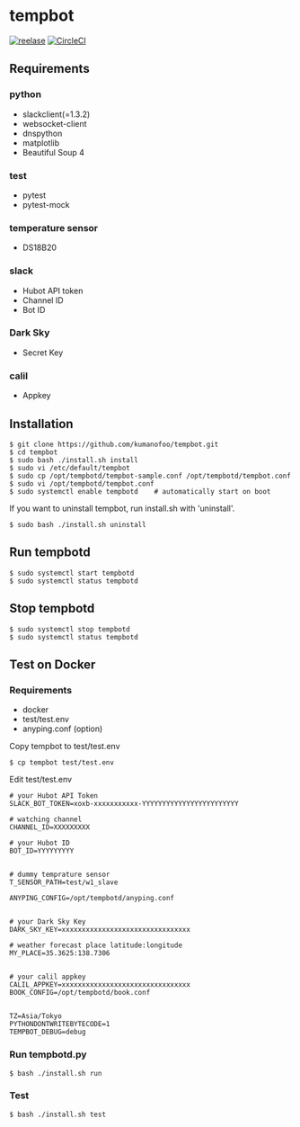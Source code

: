 # tempbot
[![reelase](https://img.shields.io/github/v/release/kumanofoo/tempbot)](https://github.com/kumanofoo/tempbot/releases)
[![CircleCI](https://circleci.com/gh/kumanofoo/tempbot.svg?style=shield)](https://circleci.com/gh/kumanofoo/tempbot)

## Requirements
### python
- slackclient(=1.3.2)
- websocket-client
- dnspython
- matplotlib
- Beautiful Soup 4

### test
- pytest
- pytest-mock

### temperature sensor
- DS18B20


### slack
- Hubot API token
- Channel ID
- Bot ID

### Dark Sky
- Secret Key

### calil
- Appkey

## Installation
```ShellSession
$ git clone https://github.com/kumanofoo/tempbot.git
$ cd tempbot
$ sudo bash ./install.sh install
$ sudo vi /etc/default/tempbot
$ sudo cp /opt/tempbotd/tempbot-sample.conf /opt/tempbotd/tempbot.conf
$ sudo vi /opt/tempbotd/tempbot.conf
$ sudo systemctl enable tempbotd    # automatically start on boot
```

If you want to uninstall tempbot, run install.sh with 'uninstall'.
```ShellSession
$ sudo bash ./install.sh uninstall
```

## Run tempbotd
```ShellSession
$ sudo systemctl start tempbotd
$ sudo systemctl status tempbotd
```

## Stop tempbotd
```ShellSession
$ sudo systemctl stop tempbotd
$ sudo systemctl status tempbotd
```

## Test on Docker
### Requirements
- docker
- test/test.env
- anyping.conf (option)

Copy tempbot to test/test.env
```Shellsession
$ cp tempbot test/test.env
```
Edit test/test.env
```Shell
# your Hubot API Token
SLACK_BOT_TOKEN=xoxb-xxxxxxxxxxx-YYYYYYYYYYYYYYYYYYYYYYYY

# watching channel 
CHANNEL_ID=XXXXXXXXX

# your Hubot ID
BOT_ID=YYYYYYYYY


# dummy temprature sensor
T_SENSOR_PATH=test/w1_slave

ANYPING_CONFIG=/opt/tempbotd/anyping.conf


# your Dark Sky Key
DARK_SKY_KEY=xxxxxxxxxxxxxxxxxxxxxxxxxxxxxxxx

# weather forecast place latitude:longitude
MY_PLACE=35.3625:138.7306


# your calil appkey
CALIL_APPKEY=xxxxxxxxxxxxxxxxxxxxxxxxxxxxxxxx
BOOK_CONFIG=/opt/tempbotd/book.conf


TZ=Asia/Tokyo
PYTHONDONTWRITEBYTECODE=1
TEMPBOT_DEBUG=debug
```

### Run tempbotd.py
```Shellsession
$ bash ./install.sh run
```

### Test
```Shellsession
$ bash ./install.sh test
```
